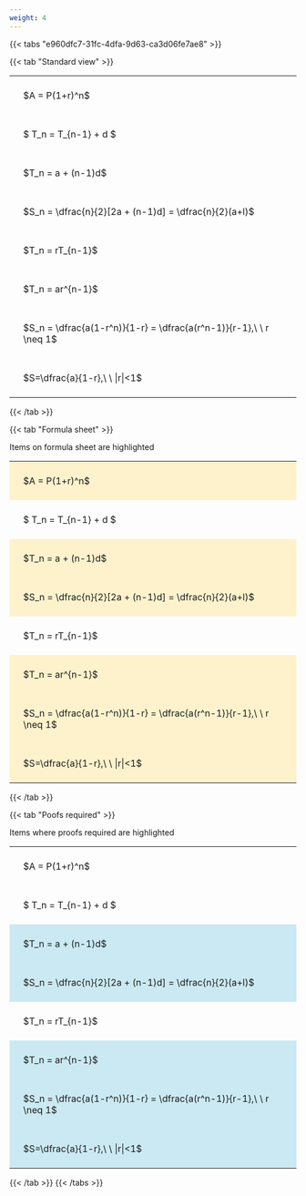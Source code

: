 ```yaml
---
weight: 4
---
```


{{< tabs "e960dfc7-31fc-4dfa-9d63-ca3d06fe7ae8" >}}

{{< tab "Standard view" >}}

<style type="text/css">
#T_b74d5 th.col_heading {
  text-align: left;
  font-size: 1em;
}
#T_b74d5 td {
  text-align: left;
  font-size: 1em;
  padding: 1.5em;
}
</style>
<table id="T_b74d5">
  <thead>
  </thead>
  <tbody>
    <tr>
      <td id="T_b74d5_row0_col0" class="data row0 col0" >$A = P(1+r)^n$</td>
    </tr>
    <tr>
      <td id="T_b74d5_row1_col0" class="data row1 col0" >$ T_n = T_{n-1} + d $</td>
    </tr>
    <tr>
      <td id="T_b74d5_row2_col0" class="data row2 col0" >$T_n = a + (n-1)d$</td>
    </tr>
    <tr>
      <td id="T_b74d5_row3_col0" class="data row3 col0" >$S_n = \dfrac{n}{2}[2a + (n-1)d] = \dfrac{n}{2}(a+l)$</td>
    </tr>
    <tr>
      <td id="T_b74d5_row4_col0" class="data row4 col0" >$T_n = rT_{n-1}$</td>
    </tr>
    <tr>
      <td id="T_b74d5_row5_col0" class="data row5 col0" >$T_n = ar^{n-1}$</td>
    </tr>
    <tr>
      <td id="T_b74d5_row6_col0" class="data row6 col0" >$S_n = \dfrac{a(1-r^n)}{1-r} = \dfrac{a(r^n-1)}{r-1},\ \  r \neq 1$</td>
    </tr>
    <tr>
      <td id="T_b74d5_row7_col0" class="data row7 col0" >$S=\dfrac{a}{1-r},\ \ |r|<1$</td>
    </tr>
  </tbody>
</table>
{{< /tab >}}

{{< tab "Formula sheet" >}}

Items on formula sheet are highlighted 
<br>
<style type="text/css">
#T_5fe64 th.col_heading {
  text-align: left;
  font-size: 1em;
}
#T_5fe64 td {
  text-align: left;
  font-size: 1em;
  padding: 1.5em;
}
#T_5fe64_row0_col0, #T_5fe64_row2_col0, #T_5fe64_row3_col0, #T_5fe64_row5_col0, #T_5fe64_row6_col0, #T_5fe64_row7_col0 {
  background-color: rgba(255,194,10, 0.2);
}
#T_5fe64_row1_col0, #T_5fe64_row4_col0 {
  background-color: rgba(0,0,0,0);
}
</style>
<table id="T_5fe64">
  <thead>
  </thead>
  <tbody>
    <tr>
      <td id="T_5fe64_row0_col0" class="data row0 col0" >$A = P(1+r)^n$</td>
    </tr>
    <tr>
      <td id="T_5fe64_row1_col0" class="data row1 col0" >$ T_n = T_{n-1} + d $</td>
    </tr>
    <tr>
      <td id="T_5fe64_row2_col0" class="data row2 col0" >$T_n = a + (n-1)d$</td>
    </tr>
    <tr>
      <td id="T_5fe64_row3_col0" class="data row3 col0" >$S_n = \dfrac{n}{2}[2a + (n-1)d] = \dfrac{n}{2}(a+l)$</td>
    </tr>
    <tr>
      <td id="T_5fe64_row4_col0" class="data row4 col0" >$T_n = rT_{n-1}$</td>
    </tr>
    <tr>
      <td id="T_5fe64_row5_col0" class="data row5 col0" >$T_n = ar^{n-1}$</td>
    </tr>
    <tr>
      <td id="T_5fe64_row6_col0" class="data row6 col0" >$S_n = \dfrac{a(1-r^n)}{1-r} = \dfrac{a(r^n-1)}{r-1},\ \  r \neq 1$</td>
    </tr>
    <tr>
      <td id="T_5fe64_row7_col0" class="data row7 col0" >$S=\dfrac{a}{1-r},\ \ |r|<1$</td>
    </tr>
  </tbody>
</table>
{{< /tab >}}

{{< tab "Poofs required" >}}

Items where proofs required are highlighted 
<br>
<style type="text/css">
#T_f5fbd th.col_heading {
  text-align: left;
  font-size: 1em;
}
#T_f5fbd td {
  text-align: left;
  font-size: 1em;
  padding: 1.5em;
}
#T_f5fbd_row0_col0, #T_f5fbd_row1_col0, #T_f5fbd_row4_col0 {
  background-color: rgba(0,0,0,0);
}
#T_f5fbd_row2_col0, #T_f5fbd_row3_col0, #T_f5fbd_row5_col0, #T_f5fbd_row6_col0, #T_f5fbd_row7_col0 {
  background-color: rgba(0,150,200, 0.2);
}
</style>
<table id="T_f5fbd">
  <thead>
  </thead>
  <tbody>
    <tr>
      <td id="T_f5fbd_row0_col0" class="data row0 col0" >$A = P(1+r)^n$</td>
    </tr>
    <tr>
      <td id="T_f5fbd_row1_col0" class="data row1 col0" >$ T_n = T_{n-1} + d $</td>
    </tr>
    <tr>
      <td id="T_f5fbd_row2_col0" class="data row2 col0" >$T_n = a + (n-1)d$</td>
    </tr>
    <tr>
      <td id="T_f5fbd_row3_col0" class="data row3 col0" >$S_n = \dfrac{n}{2}[2a + (n-1)d] = \dfrac{n}{2}(a+l)$</td>
    </tr>
    <tr>
      <td id="T_f5fbd_row4_col0" class="data row4 col0" >$T_n = rT_{n-1}$</td>
    </tr>
    <tr>
      <td id="T_f5fbd_row5_col0" class="data row5 col0" >$T_n = ar^{n-1}$</td>
    </tr>
    <tr>
      <td id="T_f5fbd_row6_col0" class="data row6 col0" >$S_n = \dfrac{a(1-r^n)}{1-r} = \dfrac{a(r^n-1)}{r-1},\ \  r \neq 1$</td>
    </tr>
    <tr>
      <td id="T_f5fbd_row7_col0" class="data row7 col0" >$S=\dfrac{a}{1-r},\ \ |r|<1$</td>
    </tr>
  </tbody>
</table>
{{< /tab >}}
{{< /tabs >}}